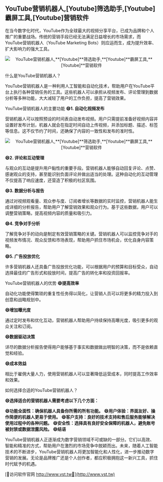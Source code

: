 ## **YouTube营销机器人,**[Youtube]**筛选助手,**[Youtube]**霸屏工具,**[Youtube]**营销软件**

在当今数字化时代，YouTube作为全球最大的视频分享平台，已成为品牌和个人推广的重要战场。传统的营销手段已经无法满足日益增长的市场需求，而YouTube营销机器人（YouTube Marketing Bots）则应运而生，成为提升效率、扩大影响力的强大工具。

 <center><img src="https://vst.tw/MP4/tuiguang/png/7.png" alt="YouTube营销机器人,**[Youtube]**筛选助手,**[Youtube]**霸屏工具,**[Youtube]**营销软件"></center>

什么是YouTube营销机器人？

YouTube营销机器人是一种利用人工智能和自动化技术，帮助用户在YouTube平台上执行各种营销任务的工具。这些机器人可以承担从视频发布、评论管理到数据分析等多种功能，大大减轻了用户的工作负担，提高了营销效果。

YouTube营销机器人的主要功能
**😄1. 自动化视频发布**

营销机器人可以按照预设的时间表自动发布视频。用户只需提前准备好视频内容并设置好发布计划，机器人就会在指定时间自动上传视频，并添加标题、描述、标签等信息。这不仅节约了时间，还确保了内容的一致性和发布的准时性。

 <center><img src="https://vst.tw/MP4/tuiguang/png/0.png" alt="YouTube营销机器人,**[Youtube]**筛选助手,**[Youtube]**霸屏工具,**[Youtube]**营销软件"></center>

**😄2. 评论和互动管理**

与观众的互动是提升用户黏性的重要手段。营销机器人能够自动回复评论、点赞、感谢观众的支持，甚至能识别负面评论并做出适当的处理。这种自动化的互动管理不仅提高了响应速度，还营造了积极的社区氛围。

**😄3. 数据分析与报告**

通过对视频观看量、观众参与度、订阅者增长等数据的实时监控，营销机器人能生成详细的分析报告，帮助用户了解营销效果和观众行为。基于这些数据，用户可以调整营销策略，提高视频内容的质量和吸引力。

**😄4. 竞争对手分析**

了解竞争对手的动向是制定有效营销策略的关键。营销机器人可以监控竞争对手的视频发布情况、观众反馈和市场表现，帮助用户抓住市场机会，优化自身内容策略。

**😄5. 广告投放优化**

许多营销机器人还具备广告投放优化功能，可以根据用户的预算和目标受众，自动选择最佳的广告形式和投放时间，提高广告的转化率和投资回报率。

YouTube营销机器人的优势
**😄提高效率**

自动化功能使得繁琐的重复性任务得以简化，让营销人员可以将更多的精力投入到创意和战略规划中。

**😄增加曝光度**

通过定时发布和优化互动，营销机器人帮助用户持续保持高曝光度，吸引更多的观众关注和订阅。

**😄数据驱动决策**

详尽的数据分析报告使得用户能够基于事实和数据做出明智的决策，而不是依赖直觉和经验。

**😄成本效益**

相比于雇佣大量人力，使用营销机器人可以显著降低运营成本，同时提高工作效率和效果。

如何选择合适的YouTube营销机器人？

**😄选择适合的营销机器人需要考虑以下几个方面：**

**😄功能全面性：确保机器人具备你所需的所有功能。**
**😄用户体验：界面友好、操作简便的机器人更易于使用。**
**😄客户支持：良好的技术支持和售后服务能够解决使用过程中的各种问题。**
**😄安全性：选择具有良好安全保障的机器人，避免账号被封禁或数据泄露风险。**
**😄结语**

YouTube营销机器人正逐渐成为数字营销领域不可或缺的一部分。它们以高效、智能和精准的方式，帮助用户在激烈的市场竞争中脱颖而出。未来，随着人工智能技术的不断进步，YouTube营销机器人将更加智能化和人性化，进一步推动数字营销的发展。无论是品牌推广还是个人创作者，都应积极拥抱这一新兴工具，抓住时代赋予的机遇。


[👻访问软件官网 http://www.vst.tw👻](http://www.vst.tw)
